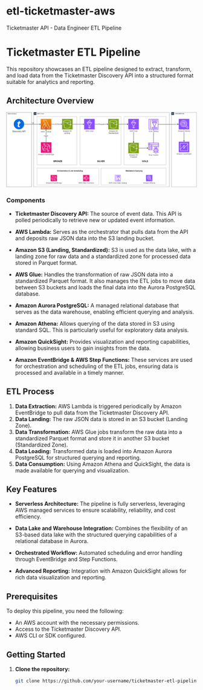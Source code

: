 # etl-ticketmaster-aws
 Ticketmaster API - Data Engineer ETL Pipeline
# Ticketmaster ETL Pipeline

This repository showcases an ETL pipeline designed to extract, transform, and load data from the Ticketmaster Discovery API into a structured format suitable for analytics and reporting.

## Architecture Overview

![Ticketmaster ETL Architecture](./TICKETMASTER_ETL.png)

### Components

- **Ticketmaster Discovery API:** The source of event data. This API is polled periodically to retrieve new or updated event information.
  
- **AWS Lambda:** Serves as the orchestrator that pulls data from the API and deposits raw JSON data into the S3 landing bucket.
  
- **Amazon S3 (Landing, Standardized):** S3 is used as the data lake, with a landing zone for raw data and a standardized zone for processed data stored in Parquet format.

- **AWS Glue:** Handles the transformation of raw JSON data into a standardized Parquet format. It also manages the ETL jobs to move data between S3 buckets and loads the final data into the Aurora PostgreSQL database.

- **Amazon Aurora PostgreSQL:** A managed relational database that serves as the data warehouse, enabling efficient querying and analysis.

- **Amazon Athena:** Allows querying of the data stored in S3 using standard SQL. This is particularly useful for exploratory data analysis.

- **Amazon QuickSight:** Provides visualization and reporting capabilities, allowing business users to gain insights from the data.

- **Amazon EventBridge & AWS Step Functions:** These services are used for orchestration and scheduling of the ETL jobs, ensuring data is processed and available in a timely manner.

## ETL Process

1. **Data Extraction:** AWS Lambda is triggered periodically by Amazon EventBridge to pull data from the Ticketmaster Discovery API.
2. **Data Landing:** The raw JSON data is stored in an S3 bucket (Landing Zone).
3. **Data Transformation:** AWS Glue jobs transform the raw data into a standardized Parquet format and store it in another S3 bucket (Standardized Zone).
4. **Data Loading:** Transformed data is loaded into Amazon Aurora PostgreSQL for structured querying and reporting.
5. **Data Consumption:** Using Amazon Athena and QuickSight, the data is made available for querying and visualization.

## Key Features

- **Serverless Architecture:** The pipeline is fully serverless, leveraging AWS managed services to ensure scalability, reliability, and cost efficiency.
  
- **Data Lake and Warehouse Integration:** Combines the flexibility of an S3-based data lake with the structured querying capabilities of a relational database in Aurora.

- **Orchestrated Workflow:** Automated scheduling and error handling through EventBridge and Step Functions.

- **Advanced Reporting:** Integration with Amazon QuickSight allows for rich data visualization and reporting.

## Prerequisites

To deploy this pipeline, you need the following:

- An AWS account with the necessary permissions.
- Access to the Ticketmaster Discovery API.
- AWS CLI or SDK configured.

## Getting Started

1. **Clone the repository:**
   ```bash
   git clone https://github.com/your-username/ticketmaster-etl-pipeline.git

